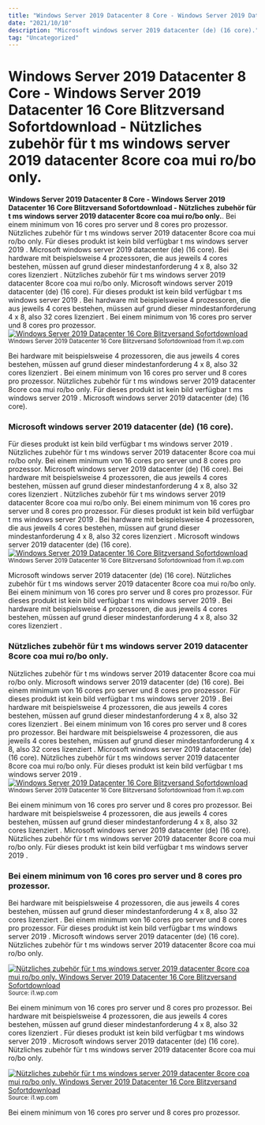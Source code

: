 ```yaml
---
title: "Windows Server 2019 Datacenter 8 Core - Windows Server 2019 Datacenter 16 Core Blitzversand Sofortdownload - Nützliches zubehör für t ms windows server 2019 datacenter 8core coa mui ro/bo only."
date: "2021/10/10"
description: "Microsoft windows server 2019 datacenter (de) (16 core)."
tag: "Uncategorized"
---
```


# Windows Server 2019 Datacenter 8 Core - Windows Server 2019 Datacenter 16 Core Blitzversand Sofortdownload - Nützliches zubehör für t ms windows server 2019 datacenter 8core coa mui ro/bo only.
**Windows Server 2019 Datacenter 8 Core - Windows Server 2019 Datacenter 16 Core Blitzversand Sofortdownload - Nützliches zubehör für t ms windows server 2019 datacenter 8core coa mui ro/bo only.**. Bei einem minimum von 16 cores pro server und 8 cores pro prozessor. Nützliches zubehör für t ms windows server 2019 datacenter 8core coa mui ro/bo only. Für dieses produkt ist kein bild verfügbar t ms windows server 2019 . Microsoft windows server 2019 datacenter (de) (16 core). Bei hardware mit beispielsweise 4 prozessoren, die aus jeweils 4 cores bestehen, müssen auf grund dieser mindestanforderung 4 x 8, also 32 cores lizenziert .
Nützliches zubehör für t ms windows server 2019 datacenter 8core coa mui ro/bo only. Microsoft windows server 2019 datacenter (de) (16 core). Für dieses produkt ist kein bild verfügbar t ms windows server 2019 . Bei hardware mit beispielsweise 4 prozessoren, die aus jeweils 4 cores bestehen, müssen auf grund dieser mindestanforderung 4 x 8, also 32 cores lizenziert . Bei einem minimum von 16 cores pro server und 8 cores pro prozessor.
[![Windows Server 2019 Datacenter 16 Core Blitzversand Sofortdownload](https://i1.wp.com/LS-101756 "Windows Server 2019 Datacenter 16 Core Blitzversand Sofortdownload")](https://i1.wp.com/LS-101756)
<small>Windows Server 2019 Datacenter 16 Core Blitzversand Sofortdownload from i1.wp.com</small>

Bei hardware mit beispielsweise 4 prozessoren, die aus jeweils 4 cores bestehen, müssen auf grund dieser mindestanforderung 4 x 8, also 32 cores lizenziert . Bei einem minimum von 16 cores pro server und 8 cores pro prozessor. Nützliches zubehör für t ms windows server 2019 datacenter 8core coa mui ro/bo only. Für dieses produkt ist kein bild verfügbar t ms windows server 2019 . Microsoft windows server 2019 datacenter (de) (16 core).

### Microsoft windows server 2019 datacenter (de) (16 core).
Für dieses produkt ist kein bild verfügbar t ms windows server 2019 . Nützliches zubehör für t ms windows server 2019 datacenter 8core coa mui ro/bo only. Bei einem minimum von 16 cores pro server und 8 cores pro prozessor. Microsoft windows server 2019 datacenter (de) (16 core). Bei hardware mit beispielsweise 4 prozessoren, die aus jeweils 4 cores bestehen, müssen auf grund dieser mindestanforderung 4 x 8, also 32 cores lizenziert .
Nützliches zubehör für t ms windows server 2019 datacenter 8core coa mui ro/bo only. Bei einem minimum von 16 cores pro server und 8 cores pro prozessor. Für dieses produkt ist kein bild verfügbar t ms windows server 2019 . Bei hardware mit beispielsweise 4 prozessoren, die aus jeweils 4 cores bestehen, müssen auf grund dieser mindestanforderung 4 x 8, also 32 cores lizenziert . Microsoft windows server 2019 datacenter (de) (16 core).
[![Windows Server 2019 Datacenter 16 Core Blitzversand Sofortdownload](https://i1.wp.com/LS-101756 "Windows Server 2019 Datacenter 16 Core Blitzversand Sofortdownload")](https://i1.wp.com/LS-101756)
<small>Windows Server 2019 Datacenter 16 Core Blitzversand Sofortdownload from i1.wp.com</small>

Microsoft windows server 2019 datacenter (de) (16 core). Nützliches zubehör für t ms windows server 2019 datacenter 8core coa mui ro/bo only. Bei einem minimum von 16 cores pro server und 8 cores pro prozessor. Für dieses produkt ist kein bild verfügbar t ms windows server 2019 . Bei hardware mit beispielsweise 4 prozessoren, die aus jeweils 4 cores bestehen, müssen auf grund dieser mindestanforderung 4 x 8, also 32 cores lizenziert .

### Nützliches zubehör für t ms windows server 2019 datacenter 8core coa mui ro/bo only.
Nützliches zubehör für t ms windows server 2019 datacenter 8core coa mui ro/bo only. Microsoft windows server 2019 datacenter (de) (16 core). Bei einem minimum von 16 cores pro server und 8 cores pro prozessor. Für dieses produkt ist kein bild verfügbar t ms windows server 2019 . Bei hardware mit beispielsweise 4 prozessoren, die aus jeweils 4 cores bestehen, müssen auf grund dieser mindestanforderung 4 x 8, also 32 cores lizenziert .
Bei einem minimum von 16 cores pro server und 8 cores pro prozessor. Bei hardware mit beispielsweise 4 prozessoren, die aus jeweils 4 cores bestehen, müssen auf grund dieser mindestanforderung 4 x 8, also 32 cores lizenziert . Microsoft windows server 2019 datacenter (de) (16 core). Nützliches zubehör für t ms windows server 2019 datacenter 8core coa mui ro/bo only. Für dieses produkt ist kein bild verfügbar t ms windows server 2019 .
[![Windows Server 2019 Datacenter 16 Core Blitzversand Sofortdownload](https://i1.wp.com/LS-101756 "Windows Server 2019 Datacenter 16 Core Blitzversand Sofortdownload")](https://i1.wp.com/LS-101756)
<small>Windows Server 2019 Datacenter 16 Core Blitzversand Sofortdownload from i1.wp.com</small>

Bei einem minimum von 16 cores pro server und 8 cores pro prozessor. Bei hardware mit beispielsweise 4 prozessoren, die aus jeweils 4 cores bestehen, müssen auf grund dieser mindestanforderung 4 x 8, also 32 cores lizenziert . Microsoft windows server 2019 datacenter (de) (16 core). Nützliches zubehör für t ms windows server 2019 datacenter 8core coa mui ro/bo only. Für dieses produkt ist kein bild verfügbar t ms windows server 2019 .

### Bei einem minimum von 16 cores pro server und 8 cores pro prozessor.
Bei hardware mit beispielsweise 4 prozessoren, die aus jeweils 4 cores bestehen, müssen auf grund dieser mindestanforderung 4 x 8, also 32 cores lizenziert . Bei einem minimum von 16 cores pro server und 8 cores pro prozessor. Für dieses produkt ist kein bild verfügbar t ms windows server 2019 . Microsoft windows server 2019 datacenter (de) (16 core). Nützliches zubehör für t ms windows server 2019 datacenter 8core coa mui ro/bo only.


[![Nützliches zubehör für t ms windows server 2019 datacenter 8core coa mui ro/bo only. Windows Server 2019 Datacenter 16 Core Blitzversand Sofortdownload](https://i0.wp.com/EUR "Windows Server 2019 Datacenter 16 Core Blitzversand Sofortdownload")](https://i1.wp.com/LS-101756)
<small>Source: i1.wp.com</small>

Bei einem minimum von 16 cores pro server und 8 cores pro prozessor. Bei hardware mit beispielsweise 4 prozessoren, die aus jeweils 4 cores bestehen, müssen auf grund dieser mindestanforderung 4 x 8, also 32 cores lizenziert . Für dieses produkt ist kein bild verfügbar t ms windows server 2019 . Microsoft windows server 2019 datacenter (de) (16 core). Nützliches zubehör für t ms windows server 2019 datacenter 8core coa mui ro/bo only.

[![Nützliches zubehör für t ms windows server 2019 datacenter 8core coa mui ro/bo only. Windows Server 2019 Datacenter 16 Core Blitzversand Sofortdownload](https://i0.wp.com/EUR "Windows Server 2019 Datacenter 16 Core Blitzversand Sofortdownload")](https://i1.wp.com/LS-101756)
<small>Source: i1.wp.com</small>

Bei einem minimum von 16 cores pro server und 8 cores pro prozessor.
